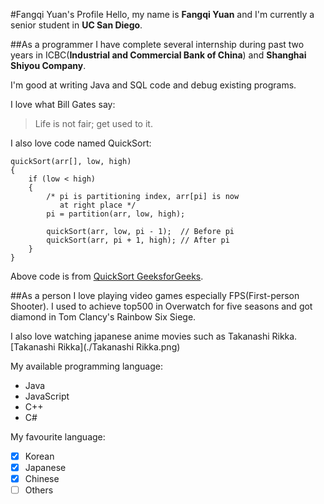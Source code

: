 #Fangqi Yuan's Profile
Hello, my name is **Fangqi Yuan** and I'm currently a senior student in **UC San Diego**.

##As a programmer
I have complete several internship during past two years in ICBC(**Industrial and Commercial Bank of China**) and **Shanghai Shiyou Company**.

I'm good at writing Java and SQL code and debug existing programs.

I love what Bill Gates say:
> Life is not fair; get used to it.

I also love code named QuickSort:
```
quickSort(arr[], low, high)
{
    if (low < high)
    {
        /* pi is partitioning index, arr[pi] is now
           at right place */
        pi = partition(arr, low, high);

        quickSort(arr, low, pi - 1);  // Before pi
        quickSort(arr, pi + 1, high); // After pi
    }
}
```
Above code is from [QuickSort GeeksforGeeks](https://www.geeksforgeeks.org/quick-sort/).


##As a person
I love playing video games especially FPS(First-person Shooter). I used to achieve top500 in Overwatch for five seasons and got diamond in Tom Clancy's Rainbow Six Siege.

I also love watching japanese anime movies such as Takanashi Rikka.
[Takanashi Rikka](./Takanashi Rikka.png)

My available programming language:
- Java
- JavaScript
- C++
- C#

My favourite language:
- [x] Korean
- [x] Japanese
- [x] Chinese
- [ ] Others
